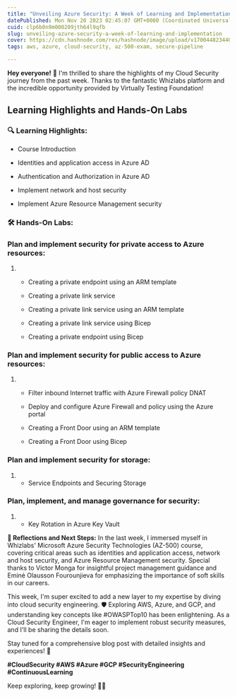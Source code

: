 ```yaml
---
title: "Unveiling Azure Security: A Week of Learning and Implementation"
datePublished: Mon Nov 20 2023 02:45:07 GMT+0000 (Coordinated Universal Time)
cuid: clp6b0n9m000209jth64l9qfb
slug: unveiling-azure-security-a-week-of-learning-and-implementation
cover: https://cdn.hashnode.com/res/hashnode/image/upload/v1700448234406/18b40bcb-689e-414b-8d99-9c20a2c9051a.png
tags: aws, azure, cloud-security, az-500-exam, secure-pipeline

---
```


**Hey everyone!** 🚀 I'm thrilled to share the highlights of my Cloud Security journey from the past week. Thanks to the fantastic Whizlabs platform and the incredible opportunity provided by Virtually Testing Foundation!

## **Learning Highlights and Hands-On Labs**

### **🔍 Learning Highlights:**

* Course Introduction
    
* Identities and application access in Azure AD
    
* Authentication and Authorization in Azure AD
    
* Implement network and host security
    
* Implement Azure Resource Management security
    

### **🛠️ Hands-On Labs:**

### **Plan and implement security for private access to Azure resources:**

1. * Creating a private endpoint using an ARM template
        
    * Creating a private link service
        
    * Creating a private link service using an ARM template
        
    * Creating a private link service using Bicep
        
    * Creating a private endpoint using Bicep
        

### **Plan and implement security for public access to Azure resources:**

1. * Filter inbound Internet traffic with Azure Firewall policy DNAT
        
    * Deploy and configure Azure Firewall and policy using the Azure portal
        
    * Creating a Front Door using an ARM template
        
    * Creating a Front Door using Bicep
        

### **Plan and implement security for storage:**

1. * Service Endpoints and Securing Storage
        

### **Plan, implement, and manage governance for security:**

1. * Key Rotation in Azure Key Vault
        

**📖 Reflections and Next Steps:** In the last week, I immersed myself in Whizlabs' Microsoft Azure Security Technologies (AZ-500) course, covering critical areas such as identities and application access, network and host security, and Azure Resource Management security. Special thanks to Victor Monga for insightful project management guidance and Eminé Olausson Fourounjieva for emphasizing the importance of soft skills in our careers.

This week, I'm super excited to add a new layer to my expertise by diving into cloud security engineering. 🛡️ Exploring AWS, Azure, and GCP, and understanding key concepts like #OWASPTop10 has been enlightening. As a Cloud Security Engineer, I'm eager to implement robust security measures, and I'll be sharing the details soon.

Stay tuned for a comprehensive blog post with detailed insights and experiences! 📖

**#CloudSecurity #AWS #Azure #GCP #SecurityEngineering #ContinuousLearning**

Keep exploring, keep growing! 🚀✨